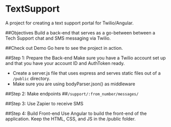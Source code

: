 TextSupport
===========

A project for creating a text support portal for Twilio/Angular.

##Objectives
Build a back-end that serves as a go-between between a Tech Support chat and SMS messaging via Twilio.

##Check out Demo
Go here to see the project in action.

##Step 1: Prepare the Back-end
Make sure you have a Twilio account set up and that you have your account ID and AuthToken ready.

* Create a server.js file that uses express and serves static files out of a `/public` directory.
* Make sure you are using bodyParser.json() as middleware

##Step 2: Make endpoints
##`/support/:from_number/messages/` 

##Step 3: Use Zapier to receive SMS  

##Step 4: Build Front-end
Use Angular to build the front-end of the application. Keep the HTML, CSS, and JS in the /public folder.
